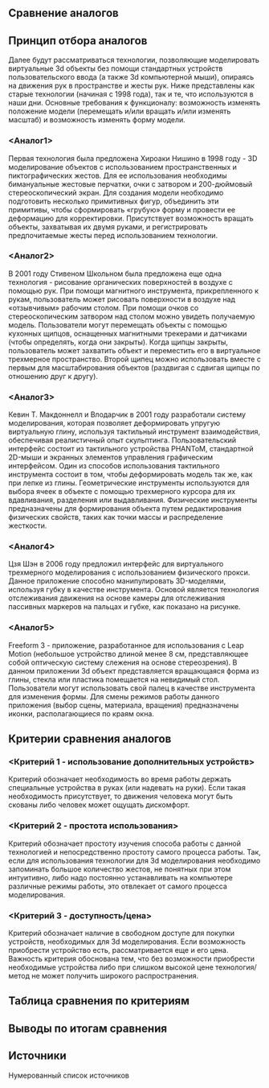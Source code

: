 ## Сравнение аналогов
## Принцип отбора аналогов

Далее будут рассматриваться технологии, позволяющие моделировать виртуальные 3d объекты без помощи стандартных устройств пользовательского ввода (а также 3d компьютерной мыши), опираясь на движения рук в пространстве и жесты рук. Ниже представлены как старые технологии (начиная с 1998 года), так и те, что используются в наши дни. Основные требования к функционалу: возможность изменять положение модели (перемещать и/или вращать и/или изменять масштаб) и возможность изменять форму модели.

### <Аналог1>

Первая технология была предложена Хироаки Нишино в 1998 году - 3D моделирование объектов с использованием пространственных и пиктографических жестов. Для ее использования необходимы бимануальные жестовые перчатки, очки с затвором и 200-дюймовый стереоскопический экран. Для создания модели необходимо подготовить несколько примитивных фигур, объединить эти примитивы, чтобы сформировать «грубую» форму и провести ее деформацию для корректировки. Присутствует возможность вращать объекты, захватывая их двумя руками, и регистрировать предпочитаемые жесты перед использованием технологии.

### <Аналог2>

В 2001 году Стивеном Школьном была предложена еще одна технология - рисование органических поверхностей в воздухе с помощью рук. При помощи магнитного инструмента, прикрепленного к рукам, пользователь может рисовать поверхности в воздухе над «отзывчивым» рабочим столом. При помощи очков со стереоскопическим затвором над столом можно увидеть получаемую модель.
Пользователи могут перемещать объекты с помощью кухонных щипцов, оснащенных магнитными трекерами и датчиками (чтобы определять, когда они закрыты). Когда щипцы закрыты, пользователь может захватить объект и переместить его в виртуальное трехмерное пространство. Второй щипец можно использовать вместе с первым для масштабирования объектов (раздвигая с сдвигая щипцы по отношению друг к другу).

### <Аналог3>

Кевин Т. Макдоннелл и Влодарчик в 2001 году разработали систему моделирования, которая позволяет деформировать упругую виртуальную глину, используя тактильный инструмент взаимодействия, обеспечивая реалистичный опыт скульптинга. Пользовательский интерфейс состоит из тактильного устройства PHANToM, стандартной 2D-мыши и экранных элементов управления графическим интерфейсом.
Один из способов использования тактильного инструмента состоит в том, чтобы деформировать модель так же, как при лепке из глины. Геометрические инструменты используются для выбора ячеек в объекте с помощью трехмерного курсора для их вдавливания, разделения или выдавливания. Физические инструменты предназначены для формирования объекта путем редактирования физических свойств, таких как точки массы и распределение жесткости.

### <Аналог4>

Цзя Шэн в 2006 году предложил интерфейс для виртуального трехмерного моделирования с использованием физического прокси. Данное приложение способно манипулировать 3D-моделями, используя губку в качестве инструмента. Основой является технология отслеживания движения на основе камеры для отслеживания пассивных маркеров на пальцах и губке, как показано на рисунке.

### <Аналог5>

Freeform 3 - приложение, разработанное для использования с Leap Motion (небольшое устройство длиной менее 8 см, представляющее собой оптическую систему слежения на основе стереозрения). В данном приложении 3d объект представляется вращающаяся форма из глины, стекла или пластика помещается на невидимый стол. Пользователи могут использовать свой палец в качестве инструмента для изменения формы. Для смены режимов работы данного приложения (выбор сцены, материала, вращения) предназначены иконки, располагающиеся по краям окна.
 
## Критерии сравнения аналогов

### <Критерий 1 - использование дополнительных устройств>

Критерий обозначает необходимость во время работы держать специальные устройства в руках (или надевать на руки). Если такая необходимость присутствует, то движения человека могут быть скованы либо человек может ощущать дискомфорт.

### <Критерий 2 - простота использования>

Критерий обозначает простоту изучения способа работы с данной технологией и непосредственно простоту самого процесса работы. Так, если для использования технологии для 3d моделирования необходимо запоминать большое количество жестов, не понятных при этом интуитивно, либо надо постоянно устанавливать на компьютере различные режимы работы, это отвлекает от самого процесса моделирования.

### <Критерий 3 - доступность/цена>

Критерий обозначает наличие в свободном доступе для покупки устройств, необходимых для 3d моделирования. Если возможность приобрести устройство есть, рассматривается еще и его цена. Важность критерия обоснована тем, что без возможности приобрести необходимые устройства либо при слишком высокой цене технология/метод не может получить широкого распространения.

## Таблица сравнения по критериям

## Выводы по итогам сравнения

## Источники

Нумерованный список источников
